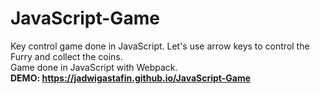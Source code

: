 # JavaScript-Game
Key control game done in JavaScript.
Let's use arrow keys to control the Furry and collect the coins. <br>
Game done in JavaScript with Webpack. <br>
<b> DEMO: https://jadwigastafin.github.io/JavaScript-Game </b>
